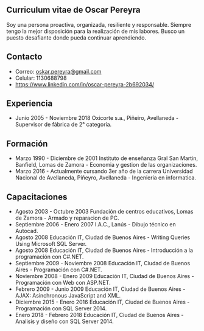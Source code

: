 ## Curriculum vitae de Oscar Pereyra

Soy una persona proactiva, organizada, resiliente y responsable. Siempre tengo la mejor disposición para la realización de mis labores. Busco un puesto desafiante donde pueda continuar aprendiendo.

## Contacto

- Correo: oskar.pereyra@gmail.com
- Celular: 1130688798
- https://www.linkedin.com/in/oscar-pereyra-2b692034/

## Experiencia

- Junio 2005 - Noviembre 2018
Oxicorte s.a., Piñeiro, Avellaneda - Supervisor de fábrica de 2° categoría.

## Formación

- Marzo 1990 - Diciembre de 2001
Instituto de enseñanza Gral San Martin, Banfield, Lomas de Zamora - Economia y gestion de las organizaciones.
- Marzo 2016 - Actualmente cursando 3er año de la carrera
Universidad Nacional de Avellaneda, Piñeyro, Avellaneda - Ingenieria en informatica.

## Capacitaciones

- Agosto 2003 - Octubre 2003
Fundación de centros educativos, Lomas de Zamora - Armado y reparacion de PC.
- Septiembre 2006 - Enero 2007
I.A.C., Lanús - Dibujo técnico en Autocad.
- Agosto 2008
Educación IT, Ciudad de Buenos Aires - Writing Queries Using Microsoft SQL Server.
- Agosto 2008
Educación IT, Ciudad de Buenos Aires - Introducción a la programación con C#.NET.
- Septiembre 2009 - Noviembre 2008
Educación IT, Ciudad de Buenos Aires - Programación con C#.NET.
- Noviembre 2008 - Enero  2009
Educación IT, Ciudad de Buenos Aires - Programación con Web con ASP.NET.
- Febrero 2009 - Junio 2009
Educación IT, Ciudad de Buenos Aires - AJAX: Asinchronous JavaScript and XML.
- Diciembre 2015 - Enero 2016
Educación IT, Ciudad de Buenos Aires - Programación con SQL Server 2014.
- Enero 2018 - Febrero 2018
Educación IT, Ciudad de Buenos Aires - Analisis y diseño  con SQL Server 2014.